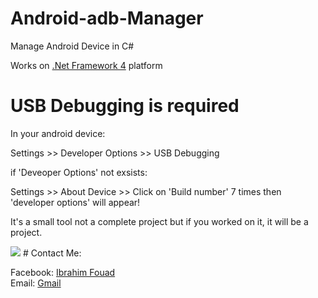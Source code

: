 # Android-adb-Manager
Manage Android Device in C#

Works on <a href="https://www.microsoft.com/en-us/download/details.aspx?id=17851" title=".Net Framework 4">.Net Framework 4</a> platform

# USB Debugging is required
In your android device:

Settings >> Developer Options >> USB Debugging

if 'Deveoper Options' not exsists:

Settings >> About Device >> Click on 'Build number' 7 times then 'developer options' will appear!

<p>It's a small tool not a complete project but if you worked on it, it will be a project.</p>
<img src="https://lh3.googleusercontent.com/REPMONyK-3J_B0aUwl9GNhYFmsXVLckF0jxBuj9Eym4R3i9vyDgloDX-gyhW4m4JAzfVYgJjJkeulJNEktqvWvQ0a-yUBbcnw6Gc_YIvGCiigBAt0d-93j9lLYkHoEsyqhKm4JUQQlGKSQtHMJOkk7rL0aoijGzyGANPsg88NfLS9QKzI-RS9srzcI0S8gJqZVeBvcZlWQ9206zVFA4epElVDUvzSOCplbP6xLeAMK95C-heSKSmfqNf3t-cjotIZIZKDO2UXQBuQVafTbgGZYCaT6GEQGYCzYKWaG7bAYjv-Ja1RaCw7uLK6wSNXs04SvOxj-_yhPJeOMiI0U5t1WVOlVTTbo4PG2-j1wVwTPgeEeb9cIabpnxAORZZWHIpBSm6aVXmZgxKFWaKJgAvArwG-dRkZGV7JhwG_QVIoLgFf9lkPBJgLYgjLae9eILVVTOKWwrm-WO9Ne40LpErSEsOV25W1IYx0D1fteY4C8IsChAWWGYJqekcvNKylD9EfHOCeADC2cyVwBa7H9mQhH-oAATruE9KxFJHfRU-3JCjEkVhHHpLkCr7E5qDFgVVMRmoTHWNeElMust-UeW0K12VrdD5Lvbmc6P_OkT5ChrczJOl=w863-h504-no" />
# Contact Me:

Facebook: <a href="https://www.facebook.com/IIbrahim.Fouad">Ibrahim Fouad</a><br>
Email: <a href="mailto:iamdr.max@gmail.com">Gmail</a>
